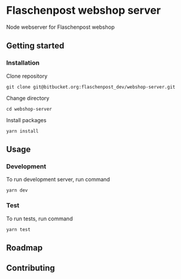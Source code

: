 # Flaschenpost webshop server
Node webserver for Flaschenpost webshop

## Getting started

### Installation

Clone repository
```shell
git clone git@bitbucket.org:flaschenpost_dev/webshop-server.git
```

Change directory
```shell
cd webshop-server
```

Install packages
```shell
yarn install
```

## Usage

### Development

To run development server, run command
```shell
yarn dev
```

### Test

To run tests, run command
```shell
yarn test
```

## Roadmap

## Contributing
